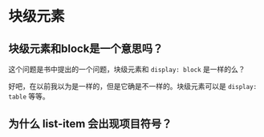 # 块级元素

## 块级元素和block是一个意思吗？

这个问题是书中提出的一个问题，块级元素和 `display: block` 是一样的么？

好吧，在以前我以为是一样的，但是它确是不一样的。块级元素可以是 `display: table` 等等。

## 为什么 list-item 会出现项目符号？

